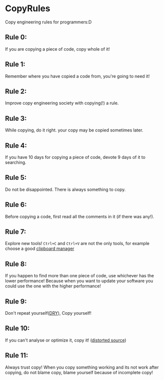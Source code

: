 # CopyRules
Copy engineering rules for programmers:D


## Rule 0:
If you are copying a piece of code, copy whole of it!

## Rule 1:
Remember where you have copied a code from, you're going to need it!

## Rule 2:
Improve copy engineering society with copying(!) a rule.

## Rule 3:
While copying, do it right. your copy may be copied sometimes later.

## Rule 4:
If you have 10 days for copying a piece of code, devote 9 days of it to searching.

## Rule 5:
Do not be disappointed. There is always something to copy.

## Rule 6:
Before copying a code, first read all the comments in it (if there was any!).

## Rule 7:
Explore new tools! `Ctrl+C` and `Ctrl+V`  are not the only tools, for example choose a good [clipboard manager](http://en.wikipedia.org/wiki/Clipboard_manager)

## Rule 8:
If you happen to find more than one piece of code, use whichever has the lower performance! Because when you want to update your software you could use the one with the higher performance!

## Rule 9:
Don't repeat yourself([DRY](http://en.wikipedia.org/wiki/Don%27t_repeat_yourself)), Copy yourself!

## Rule 10:
If you can't analyse or optimize it, copy it! ([distorted source](http://goo.gl/GdHlzU))

## Rule 11:
Always trust copy! When you copy something working and its not work after copying, do not blame copy, blame yourself because of incomplete copy! 

